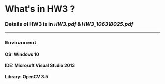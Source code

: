 # What's in HW3 ?
### Details of HW3 is in *HW3.pdf* & *HW3_106318025.pdf*
---
### Environment
#### OS:  Windows 10
#### IDE: Microsoft Visual Studio 2013
#### Library: OpenCV 3.5
